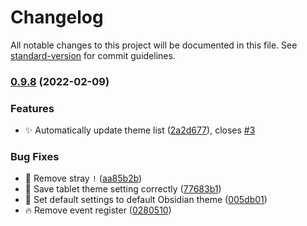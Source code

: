 # Changelog

All notable changes to this project will be documented in this file. See [standard-version](https://github.com/conventional-changelog/standard-version) for commit guidelines.

### [0.9.8](https://github.com/selfire1/obsidian-set-mobile-theme/compare/0.1.0...0.9.8) (2022-02-09)


### Features

* ✨ Automatically update theme list ([2a2d677](https://github.com/selfire1/obsidian-set-mobile-theme/commit/2a2d6770e461499c58dcf4cdb406039cde2f1ad0)), closes [#3](https://github.com/selfire1/obsidian-set-mobile-theme/issues/3)


### Bug Fixes

* 🐛 Remove stray `!` ([aa85b2b](https://github.com/selfire1/obsidian-set-mobile-theme/commit/aa85b2b79d1fc86a4eb28d1b64007e4304e0c26e))
* 🐛 Save tablet theme setting correctly ([77683b1](https://github.com/selfire1/obsidian-set-mobile-theme/commit/77683b1d88ef342e461c2f70531a56c019169c9b))
* 🐛 Set default settings to default Obsidian theme ([005db01](https://github.com/selfire1/obsidian-set-mobile-theme/commit/005db013baf5bbacaa19325759c58961fa7b0b2e))
* 🔥 Remove event register ([0280510](https://github.com/selfire1/obsidian-set-mobile-theme/commit/028051014efa57a4342e7596aa5e67ea76d5e288))
